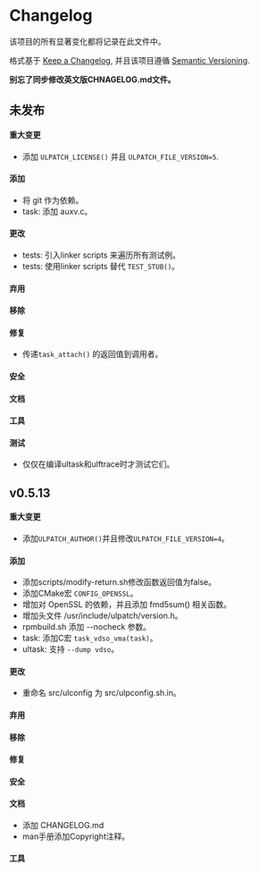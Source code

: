 # Changelog

该项目的所有显著变化都将记录在此文件中。

格式基于 [Keep a Changelog](https://keepachangelog.com/en/1.0.0/),
并且该项目遵循
[Semantic Versioning](https://semver.org/spec/v2.0.0.html).

**别忘了同步修改英文版CHNAGELOG.md文件。**


## 未发布
#### 重大变更
- 添加 `ULPATCH_LICENSE()` 并且 `ULPATCH_FILE_VERSION=5`.
#### 添加
- 将 git 作为依赖。
- task: 添加 auxv.c。
#### 更改
- tests: 引入linker scripts 来遍历所有测试例。
- tests: 使用linker scripts 替代 `TEST_STUB()`。
#### 弃用
#### 移除
#### 修复
- 传递`task_attach()` 的返回值到调用者。
#### 安全
#### 文档
#### 工具
#### 测试
- 仅仅在编译ultask和ulftrace时才测试它们。


## v0.5.13

#### 重大变更
- 添加`ULPATCH_AUTHOR()`并且修改`ULPATCH_FILE_VERSION=4`。
#### 添加
- 添加scripts/modify-return.sh修改函数返回值为false。
- 添加CMake宏 `CONFIG_OPENSSL`。
- 增加对 OpenSSL 的依赖，并且添加 fmd5sum() 相关函数。
- 增加头文件 /usr/include/ulpatch/version.h。
- rpmbuild.sh 添加 --nocheck 参数。
- task: 添加C宏 `task_vdso_vma(task)`。
- ultask: 支持 `--dump vdso`。
#### 更改
- 重命名 src/ulconfig 为 src/ulpconfig.sh.in。
#### 弃用
#### 移除
#### 修复
#### 安全
#### 文档
- 添加 CHANGELOG.md
- man手册添加Copyright注释。
#### 工具
